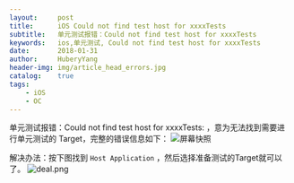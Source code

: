 ```yaml
--- 
layout:     post                      
title:      iOS Could not find test host for xxxxTests
subtitle:   单元测试报错：Could not find test host for xxxxTests  
keywords:   ios,单元测试, Could not find test host for xxxxTests
date:       2018-01-31                  
author:     HuberyYang                
header-img: img/article_head_errors.jpg
catalog:    true                     
tags:                             
    - iOS
    - OC
---
```


单元测试报错：Could not find test host for xxxxTests: ，意为无法找到需要进行单元测试的 Target，完整的错误信息如下：
![屏幕快照](https://huberyblog.oss-cn-hangzhou.aliyuncs.com/20180131/65e45e427df546d9fdbeb11f36a483b5.png)

解决办法：按下图找到 `Host Application` ，然后选择准备测试的Target就可以了。
![deal.png](https://huberyblog.oss-cn-hangzhou.aliyuncs.com/20180131/711befbc607225b37a1b9687f43c4390.png)

